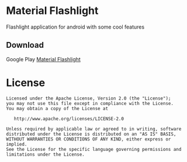 Material Flashlight
========

Flashlight application for android with some cool features

Download
--------

Google Play [Material Flashlight][googleplaylink]

License
=======

    Licensed under the Apache License, Version 2.0 (the "License");
    you may not use this file except in compliance with the License.
    You may obtain a copy of the License at

       http://www.apache.org/licenses/LICENSE-2.0

    Unless required by applicable law or agreed to in writing, software
    distributed under the License is distributed on an "AS IS" BASIS,
    WITHOUT WARRANTIES OR CONDITIONS OF ANY KIND, either express or implied.
    See the License for the specific language governing permissions and
    limitations under the License.


[googleplaylink]: https://play.google.com/store/apps/details?id=co.garmax.materialflashlight

